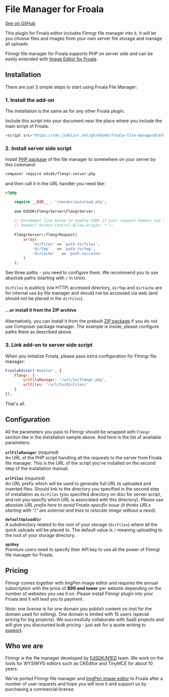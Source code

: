 # File Manager for Froala

[See on GitHub](https://github.com/edsdk/froala-file-manager)

This plugin for Froala editor includes Flmngr file manager into it. It will let you choose files and images from your own server file storage and manage all uploads.

Flmngr file manager for Froala supports PHP on server side and can be easily extended with [Image Editor for Froala](https://froala-image-editor.com).

## Installation

There are just 3 simple steps to start using Froala File Manager: 

### 1. Install the add-on

The installation is the same as for any other Froala plugin.

Include this script into your document near the place where you include the main script of Froala:

```javascript
<script src="https://cdn.jsdelivr.net/gh/edsdk/froala-file-manager@latest/js/froala-file-manager.js"></script>
```

### 2. Install server side script

Install [PHP package](https://packagist.org/packages/edsdk/flmngr-server-php) of the file manager to somewhere on your server by this command:

```sh
composer require edsdk/flmngr-server-php
```
 
and then call it in the URL handler you need like:

```php
<?php

    require __DIR__ . '/vendor/autoload.php';
        
    use EdSDK\FlmngrServer\FlmngrServer;
    
    // Uncomment line below to enable CORS if your request domain and server domain are different
    // header('Access-Control-Allow-Origin: *');
    
    FlmngrServer::flmngrRequest(
        array(
            'dirFiles' => 'path-to/files',
            'dirTmp'   => 'path-to/tmp',
            'dirCache'   => 'path-to/cache'
        )
    );
```

See three paths - you need to configure them. We recommend you to use absolute paths (starting with `/` in Unix).

`dirFiles` is publicly (via HTTP) accessed directory, `dirTmp` and `dirCache` are for internal use by file manager and should not be accessed via web (and should not be placed in the `dirFiles`).

#### ...or install it from the ZIP archive

Alternatively, you can install it from the prebuilt [ZIP package](https://n1ed.com/download/flmngr-php.zip) if you do not use Composer package manager. The example is inside, please configure paths there as described above.

### 3. Link add-on to server side script

When you initialize Froala, please pass extra configuration for Flmngr file manager:

```javascript
FroalaEditor('#editor', {
    Flmngr: {
        urlFileManager: '/url/to/flmngr.php',
        urlFiles: '/url/to/dirFiles/'
    }
});
```

That's all.


## Configuration

All the parameters you pass to Flmngr should be wrapped with `Flmngr` section like in the installation sample above. And here is the list of available parameters:

**`urlFileManager`** (*required*)
\
An URL of the PHP script handling all the requests to the server from Froala file manager. This is the URL of the script you've installed on the second step of the installation manual.

**`urlFiles`** (*required*)
\
An URL prefix which will be used to generate full URL to uploaded and inserted files. Should link to the directory you specified in the second step of installation as `dirFiles` (you specified directory on disc for server script, and not you specify which URL is associated with this directory). *Please use absolute URL prefix here to avoid Froala-specifix issue (it thinks URLs starting with "/" are external and tries to relocate image without a need).*

**`defaultUploadDir`**
\
A subdirectory related to the root of your storage (`dirFiles`) where all the quick uploads will be placed to. The default value is `/` meaning uploading to the root of your storage directory.

**`apiKey`**
\
Premium users need to specify their API key to use all the power of Flmngr file manager for Froala.


## Pricing

Flmngr comes together with ImgPen image editor and requires the annual subscription with the price of **$99 and lower** per website depending on the number of websites you use it on. Please install Flmngr plugin into your Froala and it will lead you to payment.

*Note*: one license is for one domain you publish content on (not for the domain used for editing). One domain is limited with 15 users (special pricing for big projects). We successfully collaborate with SaaS projects and will give you discounted bulk pricing - just ask for a quote writing to [support](mailto:support@n1ed.zendesk.com).

## Who we are

Flmngr is the file manager developed by [EdSDK/N1ED](https://n1ed.com) team.
We work on the tools for WYSIWYG editors such as CKEditor and TinyMCE for about 10 years.

We've ported Flmngr file manager and [ImgPen image editor](https://froala-image-editor.com) to Froala after a number of user requests and hope you will love it and support us by purchasing a commercial license.